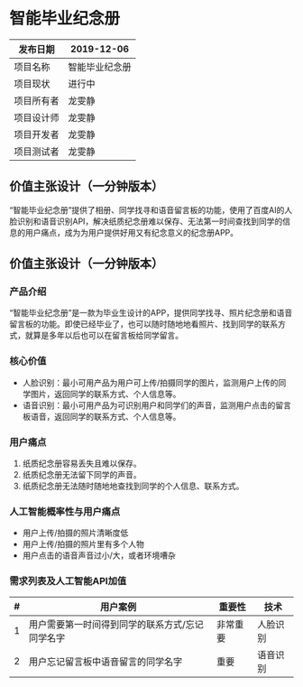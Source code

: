 # 智能毕业纪念册

| 发布日期   | 2019-12-06     |
| ---------- | -------------- |
| 项目名称   | 智能毕业纪念册 |
| 项目现状   | 进行中         |
| 项目所有者 | 龙雯静         |
| 项目设计师 | 龙雯静         |
| 项目开发者 | 龙雯静         |
| 项目测试者 | 龙雯静         |

## 价值主张设计（一分钟版本）
“智能毕业纪念册”提供了相册、同学找寻和语音留言板的功能，使用了百度AI的人脸识别和语音识别API，解决纸质纪念册难以保存、无法第一时间查找到同学的信息的用户痛点，成为为用户提供好用又有纪念意义的纪念册APP。

## 价值主张设计（一分钟版本）
### 产品介绍
“智能毕业纪念册”是一款为毕业生设计的APP，提供同学找寻、照片纪念册和语音留言板的功能。即使已经毕业了，也可以随时随地地看照片、找到同学的联系方式，就算是多年以后也可以在留言板给同学留言。

### 核心价值
- 人脸识别：最小可用产品为用户可上传/拍摄同学的图片，监测用户上传的同学图片，返回同学的联系方式、个人信息等。
- 语音识别：最小可用产品为可识别用户和同学们的声音，监测用户点击的留言板语音，返回同学的联系方式、个人信息等。

### 用户痛点
1. 纸质纪念册容易丢失且难以保存。
1. 纸质纪念册无法留下同学的声音。
1. 纸质纪念册无法随时随地地查找到同学的个人信息、联系方式。

### 人工智能概率性与用户痛点
- 用户上传/拍摄的照片清晰度低
- 用户上传/拍摄的照片里有多个人物
- 用户点击的语音声音过小/大，或者环境嘈杂

### 需求列表及人工智能API加值

| #   | 用户案例                                        | 重要性   | 技术     |
| --- | ----------------------------------------------- | -------- | -------- |
| 1   | 用户需要第一时间得到同学的联系方式/忘记同学名字 | 非常重要 | 人脸识别 |
| 2   | 用户忘记留言板中语音留言的同学名字                | 重要     | 语音识别 |


